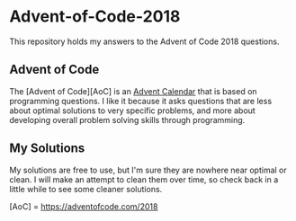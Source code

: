 # Advent-of-Code-2018
This repository holds my answers to the Advent of Code 2018 questions.

## Advent of Code
The [Advent of Code][AoC] is an [Advent Calendar](https://en.wikipedia.org/wiki/Advent_calendar) that is based on programming questions. I like it because it asks questions that are less about optimal solutions to very specific problems, and more about developing overall problem solving skills through programming.

## My Solutions
My solutions are free to use, but I'm sure they are nowhere near optimal or clean. I will make an attempt to clean them over time, so check back in a little while to see some cleaner solutions.


[AoC] = https://adventofcode.com/2018
